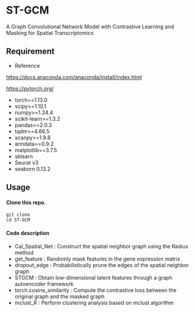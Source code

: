# ST-GCM
A Graph Convolutional Network Model with Contrastive Learning and Masking for Spatial Transcriptomics

## Requirement

- Reference

https://docs.anaconda.com/anaconda/install/index.html

https://pytorch.org/

- torch==1.13.0
- scipy>=1.10.1
- numpy>=1.24.4
- scikit-learn>=1.3.2
- pandas>=2.0.3
- tqdm>=4.66.5
- scanpy>=1.9.8
- anndata==0.9.2
- matplotlib==3.7.5
- sklearn
- Seurat v3
- seaborn 0.13.2

## Usage

#### Clone this repo.

```
git clone 
cd ST-GCM
```

#### Code description

- Cal_Spatial_Net : Construct the spatial neighbor graph using the Radius method
- get_feature : Randomly mask features in the gene expression matrix
- dropout_edge : Probabilistically prune the edges of the spatial neighbor graph
- STGCM : Obtain low-dimensional latent features through a graph autoencoder framework
- torch.cosine_similarity : Compute the contrastive loss between the original graph and the masked graph
- mclust_R : Perform clustering analysis based on mclust algorithm
